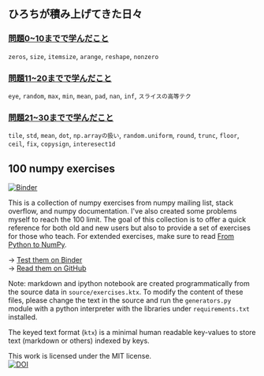 ## ひろちが積み上げてきた日々

### [問題0~10までで学んだこと](https://github.com/Hirochon/numpy-100/blob/master/story1-10.md)
`zeros`, `size`, `itemsize`, `arange`, `reshape`, `nonzero`

### [問題11~20までで学んだこと](https://github.com/Hirochon/numpy-100/blob/master/story11-20.md)
`eye`, `random`, `max`, `min`, `mean`, `pad`, `nan`, `inf`, `スライスの高等テク`

### [問題21~30までで学んだこと](https://github.com/Hirochon/numpy-100/blob/master/story21-30.md)
`tile`, `std`, `mean`, `dot`, `np.arrayの扱い`, `random.uniform`, `round`, `trunc`, `floor`, `ceil`, `fix`, `copysign`, `interesect1d`


## 100 numpy exercises

[![Binder](http://mybinder.org/badge.svg)](http://mybinder.org:/repo/rougier/numpy-100/notebooks/100%20Numpy%20exercises.ipynb)

This is a collection of numpy exercises from numpy mailing list, stack overflow, and numpy documentation. I've also created some problems myself to reach the 100 limit. The goal of this collection is to offer a quick reference for both old and new users but also to provide a set of exercises for those who teach. For extended exercises, make sure to read [From Python to NumPy](http://www.labri.fr/perso/nrougier/from-python-to-numpy/).

→ [Test them on Binder](http://mybinder.org:/repo/rougier/numpy-100/notebooks/100_Numpy_exercises.ipynb)  
→ [Read them on GitHub](100_Numpy_exercises.md)  

Note: markdown and ipython notebook are created programmatically from the source data in `source/exercises.ktx`.
To modify the content of these files, please change the text in the source and run the `generators.py` module with a python
interpreter with the libraries under `requirements.txt` installed.

The keyed text format (`ktx`) is a minimal human readable key-values to store text (markdown or others) indexed by keys. 

This work is licensed under the MIT license.  
[![DOI](https://zenodo.org/badge/10173/rougier/numpy-100.svg)](https://zenodo.org/badge/latestdoi/10173/rougier/numpy-100)
